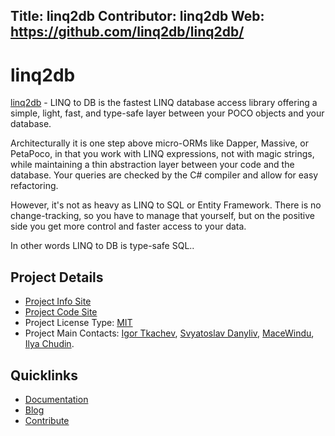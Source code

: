 Title: linq2db
Contributor: linq2db
Web: https://github.com/linq2db/linq2db/
---
# linq2db

[linq2db](https://github.com/linq2db/linq2db) - LINQ to DB is the fastest LINQ database access library offering a simple, light, fast, and type-safe layer between your POCO objects and your database.

Architecturally it is one step above micro-ORMs like Dapper, Massive, or PetaPoco, in that you work with LINQ expressions, not with magic strings, while maintaining a thin abstraction layer between your code and the database. Your queries are checked by the C# compiler and allow for easy refactoring.

However, it's not as heavy as LINQ to SQL or Entity Framework. There is no change-tracking, so you have to manage that yourself, but on the positive side you get more control and faster access to your data.

In other words LINQ to DB is type-safe SQL..

## Project Details

* [Project Info Site](https://github.com/linq2db/linq2db)
* [Project Code Site](https://github.com/linq2db/linq2db)
* Project License Type: [MIT](https://github.com/linq2db/linq2db/blob/master/MIT-LICENSE.txt)
* Project Main Contacts: [Igor Tkachev](https://github.com/igor-tkachev), [Svyatoslav Danyliv](https://github.com/sdanyliv), [MaceWindu](https://github.com/MaceWindu), [Ilya Chudin](https://github.com/ili).

## Quicklinks

* [Documentation](https://github.com/linq2db/linq2db/wiki)
* [Blog](http://blog.linq2db.com)
* [Contribute](https://github.com/linq2db/linq2db/blob/master/CONTRIBUTING.md)

